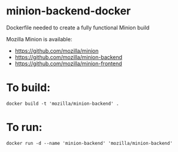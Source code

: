 # minion-backend-docker
Dockerfile needed to create a fully functional Minion build

Mozilla Minion is available:
* https://github.com/mozilla/minion
* https://github.com/mozilla/minion-backend
* https://github.com/mozilla/minion-frontend

# To build:
    docker build -t 'mozilla/minion-backend' .

# To run:
    docker run -d --name 'minion-backend' 'mozilla/minion-backend'
